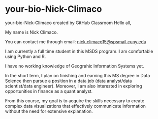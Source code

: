 # your-bio-Nick-Climaco
your-bio-Nick-Climaco created by GitHub Classroom
Hello all,

My name is Nick Climaco. 

You can contact me through email: nick.climaco15@spsmail.cuny.edu

I am currently a full time student in this MSDS program. I am comfortable using Python and R.

I have no working knowledge of Geograhic Information Systems yet.

In the short term, I plan on finishing and earning this MS degree in Data Science  then pursue a position in a data job (data analyst/data scientist/data engineer). Moreover, I am also interested in exploring opportunities in finance as a quant analyst.

From this course, my goal is to acquire the skills necessary to create complex data visualizations that effectively communicate information without the need for extensive explanation.
